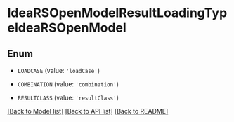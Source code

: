 # IdeaRSOpenModelResultLoadingTypeIdeaRSOpenModel


## Enum

* `LOADCASE` (value: `'loadCase'`)

* `COMBINATION` (value: `'combination'`)

* `RESULTCLASS` (value: `'resultClass'`)

[[Back to Model list]](../README.md#documentation-for-models) [[Back to API list]](../README.md#documentation-for-api-endpoints) [[Back to README]](../README.md)


